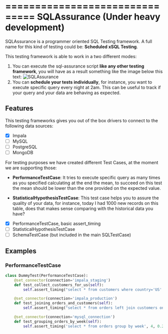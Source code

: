 ===============================
SQLAssurance (Under heavy development)
===============================

SQLAssurance is a programmer oriented SQL Testing framework. A full name for this kind of testing could be: **Scheduled xSQL Testing**.

This testing framework is able to work in a two different modes:

1. You can execute the sql-assurance script **like any other testing framework**, you will have as a result something like the image below this text: ![SQLAssurance](http://i.imgur.com/6DtPK9X.png)
2. You can **schedule your tests individually**, for instance, you want to execute specific query every night at 2am. This can be useful to track if your query and your data are behaving as expected.



Features
--------

This testing frameworks gives you out of the box drivers to connect to the following data sources:

- [x] Impala
- [ ] MySQL
- [ ] PostgreSQL
- [ ] MongoDB

For testing purposes we have created different Test Cases, at the moment we are supporting those:

- **PerformanceTestCase**: It tries to execute specific query as many times as you specified calculating at the end the mean, to succeed on this test the mean should be lower than the one provided on the expected value.

- **StatisticalHypothesisTestCase**: This test case helps you to assure the quality of your data, for instance, today I had 1000 new records on this table, does that makes sense comparing with the historical data you have?

- [x] PerformanceTestCase, basic assert_timing
- [ ] StatisticalHypothesisTestCase
- [ ] SchemaTestCase (but included in the main SQLTestCase)

## Examples

### PerformanceTestCase

```python
class DummyTest(PerformanceTestCase):
    @set_connector(connection='impala_staging')
    def test_collect_customers_for_us(self):
        self.assert_timing("select * from customers where country='US' limit 100", 3, 3)

    @set_connector(connection='impala_production')
    def test_joining_orders_and_customers(self):
        self.assert_timing("select * from orders left join customers on fk_customer = id_customer limit 10", 2, 1.2)

    @set_connector(connection='mysql_connection')
    def test_grouping_orders_by_week(self):
        self.assert_timing('select * from orders group by week', 4, 0.2)
```
